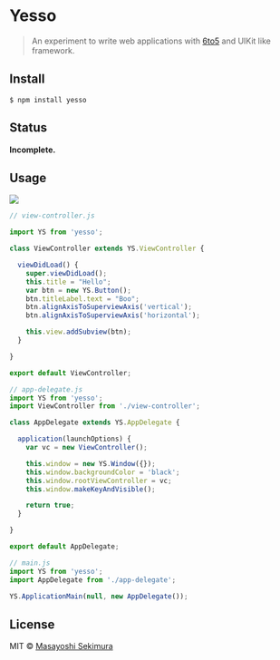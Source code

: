 # Yesso

> An experiment to write web applications with [6to5](http://6to5.org/) and UIKit like framework.

## Install 

```
$ npm install yesso
```

## Status

**Incomplete.**

## Usage

![](example/simple/ScreenShot.png)


```js
// view-controller.js

import YS from 'yesso';

class ViewController extends YS.ViewController {

  viewDidLoad() {
    super.viewDidLoad();
    this.title = "Hello";
    var btn = new YS.Button();
    btn.titleLabel.text = "Boo";
    btn.alignAxisToSuperviewAxis('vertical');
    btn.alignAxisToSuperviewAxis('horizontal');

    this.view.addSubview(btn);
  }

}

export default ViewController;
```

```js
// app-delegate.js
import YS from 'yesso';
import ViewController from './view-controller';

class AppDelegate extends YS.AppDelegate {

  application(launchOptions) {
    var vc = new ViewController();

    this.window = new YS.Window({});
    this.window.backgroundColor = 'black';
    this.window.rootViewController = vc;
    this.window.makeKeyAndVisible();

    return true;
  }

}

export default AppDelegate;
```

```js
// main.js
import YS from 'yesso';
import AppDelegate from './app-delegate';

YS.ApplicationMain(null, new AppDelegate());
```

## License

MIT © [Masayoshi Sekimura](http://sekimura.org)
